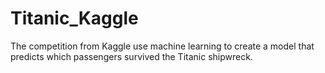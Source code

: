 # Titanic_Kaggle
The competition from Kaggle use machine learning to create a model that predicts which passengers survived the Titanic shipwreck.
